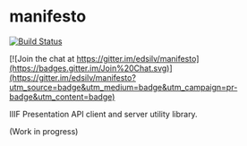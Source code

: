 # manifesto

[![Build Status](https://travis-ci.org/edsilv/manifesto.svg)](https://travis-ci.org/edsilv/manifesto)

[![Join the chat at https://gitter.im/edsilv/manifesto](https://badges.gitter.im/Join%20Chat.svg)](https://gitter.im/edsilv/manifesto?utm_source=badge&utm_medium=badge&utm_campaign=pr-badge&utm_content=badge)

IIIF Presentation API client and server utility library.

(Work in progress)
